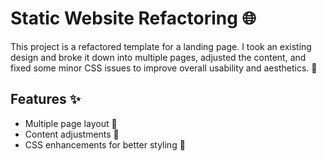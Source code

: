 # Static Website Refactoring 🌐

This project is a refactored template for a landing page. I took an existing design and broke it down into multiple pages, adjusted the content, and fixed some minor CSS issues to improve overall usability and aesthetics. 🎨

## Features ✨

- Multiple page layout 📄
- Content adjustments 📝
- CSS enhancements for better styling 🎨
